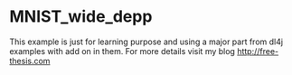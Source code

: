 # MNIST_wide_depp
This example is just for learning purpose and using a major part from dl4j examples with add on in them. For more details visit my blog http://free-thesis.com
